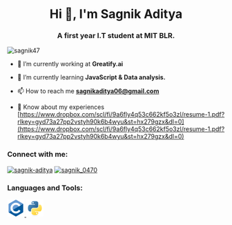 <h1 align="center">Hi 👋, I'm Sagnik Aditya</h1>
<h3 align="center">A first year I.T student at MIT BLR.</h3>

<p align="left"> <img src="https://komarev.com/ghpvc/?username=sagnik47&label=Profile%20views&color=0e75b6&style=flat" alt="sagnik47" /> </p>

- 🔭 I’m currently working at **Greatify.ai**

- 🌱 I’m currently learning **JavaScript & Data analysis.**

- 📫 How to reach me **sagnikaditya06@gmail.com**

- 📄 Know about my experiences [https://www.dropbox.com/scl/fi/9a6fly4q53c662kf5o3zl/resume-1.pdf?rlkey=gyd73a27pp2vstyh90k6b4wyu&st=hx279gzx&dl=0](https://www.dropbox.com/scl/fi/9a6fly4q53c662kf5o3zl/resume-1.pdf?rlkey=gyd73a27pp2vstyh90k6b4wyu&st=hx279gzx&dl=0)

<h3 align="left">Connect with me:</h3>
<p align="left">
<a href="https://linkedin.com/in/sagnik-aditya" target="blank"><img align="center" src="https://raw.githubusercontent.com/rahuldkjain/github-profile-readme-generator/master/src/images/icons/Social/linked-in-alt.svg" alt="sagnik-aditya" height="30" width="40" /></a>
<a href="https://instagram.com/sagnik_0470" target="blank"><img align="center" src="https://raw.githubusercontent.com/rahuldkjain/github-profile-readme-generator/master/src/images/icons/Social/instagram.svg" alt="sagnik_0470" height="30" width="40" /></a>
</p>

<h3 align="left">Languages and Tools:</h3>
<p align="left"> <a href="https://www.cprogramming.com/" target="_blank" rel="noreferrer"> <img src="https://raw.githubusercontent.com/devicons/devicon/master/icons/c/c-original.svg" alt="c" width="40" height="40"/> </a> <a href="https://www.python.org" target="_blank" rel="noreferrer"> <img src="https://raw.githubusercontent.com/devicons/devicon/master/icons/python/python-original.svg" alt="python" width="40" height="40"/> </a> </p>
